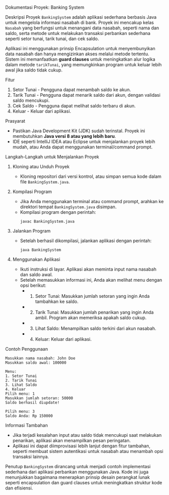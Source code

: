 Dokumentasi Proyek: Banking System

Deskripsi Proyek
`BankingSystem` adalah aplikasi sederhana berbasis Java untuk mengelola informasi nasabah di bank. Proyek ini mencakup kelas `Nasabah` yang berfungsi untuk menangani data nasabah, seperti nama dan saldo, serta metode untuk melakukan transaksi perbankan sederhana seperti setor tunai, tarik tunai, dan cek saldo.

Aplikasi ini menggunakan prinsip Encapsulation untuk menyembunyikan data nasabah dan hanya mengizinkan akses melalui metode tertentu. Sistem ini memanfaatkan **guard clauses** untuk meningkatkan alur logika dalam metode `tarikTunai`, yang memungkinkan program untuk keluar lebih awal jika saldo tidak cukup.

Fitur
1. Setor Tunai - Pengguna dapat menambah saldo ke akun.
2. Tarik Tunai - Pengguna dapat menarik saldo dari akun, dengan validasi saldo mencukupi.
3. Cek Saldo - Pengguna dapat melihat saldo terbaru di akun.
4. Keluar - Keluar dari aplikasi.

Prasyarat
- Pastikan Java Development Kit (JDK) sudah terinstal. Proyek ini membutuhkan **Java versi 8 atau yang lebih baru**.
- IDE seperti IntelliJ IDEA atau Eclipse untuk menjalankan proyek lebih mudah, atau Anda dapat menggunakan terminal/command prompt.

Langkah-Langkah untuk Menjalankan Proyek

1. Kloning atau Unduh Proyek
   - Kloning repositori dari versi kontrol, atau simpan semua kode dalam file `BankingSystem.java`.

2. Kompilasi Program
   - Jika Anda menggunakan terminal atau command prompt, arahkan ke direktori tempat `BankingSystem.java` disimpan.
   - Kompilasi program dengan perintah:
     ```shell
     javac BankingSystem.java
     ```

3. Jalankan Program
   - Setelah berhasil dikompilasi, jalankan aplikasi dengan perintah:
     ```shell
     java BankingSystem
     ```

4. Menggunakan Aplikasi
   - Ikuti instruksi di layar. Aplikasi akan meminta input nama nasabah dan saldo awal.
   - Setelah memasukkan informasi ini, Anda akan melihat menu dengan opsi berikut:
     - 1. Setor Tunai: Masukkan jumlah setoran yang ingin Anda tambahkan ke saldo.
     - 2. Tarik Tunai: Masukkan jumlah penarikan yang ingin Anda ambil. Program akan memeriksa apakah saldo cukup.
     - 3. Lihat Saldo: Menampilkan saldo terkini dari akun nasabah.
     - 4. Keluar: Keluar dari aplikasi.

Contoh Penggunaan
```
Masukkan nama nasabah: John Doe
Masukkan saldo awal: 100000

Menu:
1. Setor Tunai
2. Tarik Tunai
3. Lihat Saldo
4. Keluar
Pilih menu: 1
Masukkan jumlah setoran: 50000
Saldo berhasil diupdate!

Pilih menu: 3
Saldo Anda: Rp 150000
```

Informasi Tambahan
- Jika terjadi kesalahan input atau saldo tidak mencukupi saat melakukan penarikan, aplikasi akan menampilkan pesan peringatan.
- Aplikasi ini dapat diimprovisasi lebih lanjut dengan fitur tambahan, seperti membuat sistem autentikasi untuk nasabah atau menambah opsi transaksi lainnya.

Penutup
`BankingSystem` dirancang untuk menjadi contoh implementasi sederhana dari aplikasi perbankan menggunakan Java. Kode ini juga menunjukkan bagaimana menerapkan prinsip desain perangkat lunak seperti encapsulation dan guard clauses untuk meningkatkan struktur kode dan efisiensi.
